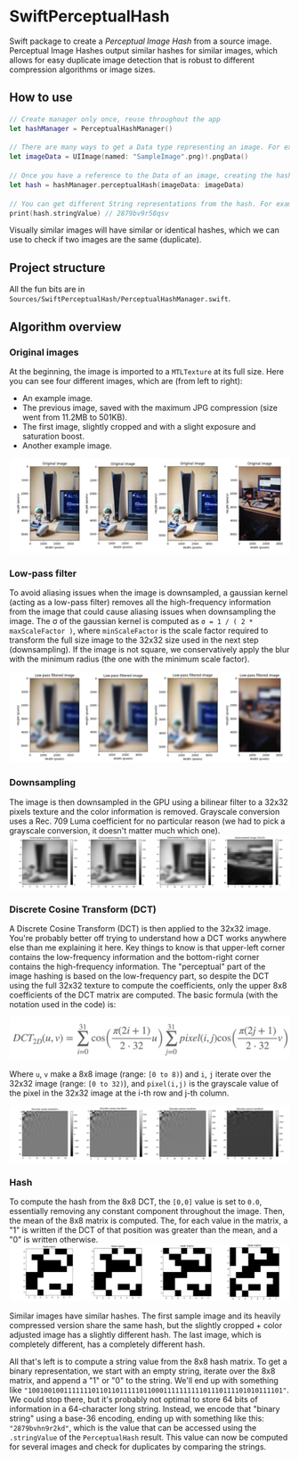 # SwiftPerceptualHash

Swift package to create a *Perceptual Image Hash* from a source image. Perceptual Image Hashes output similar hashes for similar images, which allows for easy duplicate image detection that is robust to different compression algorithms or image sizes.

## How to use

```swift
// Create manager only once, reuse throughout the app
let hashManager = PerceptualHashManager()

// There are many ways to get a Data type representing an image. For example:
let imageData = UIImage(named: "SampleImage".png)!.pngData()

// Once you have a reference to the Data of an image, creating the hash is easy and fast:
let hash = hashManager.perceptualHash(imageData: imageData)

// You can get different String representations from the hash. For example:
print(hash.stringValue) // 2879bv9r58qsv
```

Visually similar images will have similar or identical hashes, which we can use to check if two images are the same (duplicate).

## Project structure

All the fun bits are in `Sources/SwiftPerceptualHash/PerceptualHashManager.swift`.

## Algorithm overview

### Original images
At the beginning, the image is imported to a `MTLTexture` at its full size. Here you can see four different images, which are (from left to right):
- An example image.
- The previous image, saved with the maximum JPG compression (size went from 11.2MB to 501KB).
- The first image, slightly cropped and with a slight exposure and saturation boost.
- Another example image.

![OriginalImage](Images/Original.png)

### Low-pass filter
To avoid aliasing issues when the image is downsampled, a gaussian kernel (acting as a low-pass filter) removes all the high-frequency information from the image that could cause aliasing issues when downsampling the image. The σ of the gaussian kernel is computed as `σ = 1 / ( 2 * maxScaleFactor )`, where `minScaleFactor` is the scale factor required to transform the full size image to the 32x32 size used in the next step (downsampling). If the image is not square, we conservatively apply the blur with the minimum radius (the one with the minimum scale factor).

![LowPassImage](Images/LowPass.png)

### Downsampling
The image is then downsampled in the GPU using a bilinear filter to a 32x32 pixels texture and the color information is removed. Grayscale conversion uses a Rec. 709 Luma coefficient for no particular reason (we had to pick a grayscale conversion, it doesn't matter much which one).
![Downsampled](Images/Downsampled.png)

### Discrete Cosine Transform (DCT)
A Discrete Cosine Transform (DCT) is then applied to the 32x32 image. You're probably better off trying to understand how a DCT works anywhere else than me explaining it here. Key things to know is that upper-left corner contains the low-frequency information and the bottom-right corner contains the high-frequency information. The "perceptual" part of the image hashing is based on the low-frequency part, so despite the DCT using the full 32x32 texture to compute the coefficients, only the upper 8x8 coefficients of the DCT matrix are computed.
The basic formula (with the notation used in the code) is:

![DCT_Equation](Images/DCT_Equation.png)

Where `u`, `v` make a 8x8 image (range: `[0 to 8)`) and `i`, `j` iterate over the 32x32 image (range: `[0 to 32)`), and `pixel(i,j)` is the grayscale value of the pixel in the 32x32 image at the i-th row and j-th column.

![DCT](Images/DCT.png)

### Hash
To compute the hash from the 8x8 DCT, the `[0,0]` value is set to `0.0`, essentially removing any constant component throughout the image. Then, the mean of the 8x8 matrix is computed. The, for each value in the matrix, a "1" is written if the DCT of that position was greater than the mean, and a "0" is written otherwise.
![Hash](Images/Hash.png)

Similar images have similar hashes. The first sample image and its heavily compressed version share the same hash, but the slightly cropped + color adjusted image has a slightly different hash. The last image, which is completely different, has a completely different hash.

All that's left is to compute a string value from the 8x8 hash matrix. To get a binary representation, we start with an empty string, iterate over the 8x8 matrix, and append a "1" or "0" to the string. We'll end up with something like `"1001001001111111011011011111011000111111111101110111101010111101"`. We could stop there, but it's probably not optimal to store 64 bits of information in a 64-character long string. Instead, we encode that "binary string" using a base-36 encoding, ending up with something like this: `"2879bvhn9r2kd"`, which is the value that can be accessed using the `.stringValue` of the `PerceptualHash` result. This value can now be computed for several images and check for duplicates by comparing the strings.
